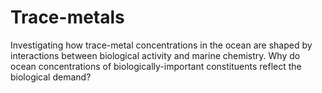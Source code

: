 # Trace-metals

Investigating how trace-metal concentrations in the ocean are shaped by interactions between biological activity and marine chemistry. Why do ocean concentrations of biologically-important constituents reflect the biological demand?
